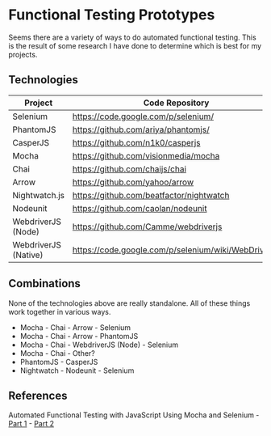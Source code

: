 # Functional Testing Prototypes
Seems there are a variety of ways to do automated functional testing.  This is the result of some
research I have done to determine which is best for my projects.


## Technologies

Project              | Code Repository                                       | Homepage 
-------------------- | ----------------------------------------------------- | -------------------------------------  
Selenium             | <https://code.google.com/p/selenium/>                 | <http://docs.seleniumhq.org/>
PhantomJS            | <https://github.com/ariya/phantomjs/>                 | <http://phantomjs.org/>
CasperJS             | <https://github.com/n1k0/casperjs>                    | <http://casperjs.org/>
Mocha                | <https://github.com/visionmedia/mocha>                | <http://visionmedia.github.io/mocha/>
Chai                 | <https://github.com/chaijs/chai>                      | <http://chaijs.com/>
Arrow                | <https://github.com/yahoo/arrow>                      |
Nightwatch.js        | <https://github.com/beatfactor/nightwatch>            | <http://nightwatchjs.org/>
Nodeunit             | <https://github.com/caolan/nodeunit>                  |
WebdriverJS (Node)   | <https://github.com/Camme/webdriverjs>                |
WebdriverJS (Native) | <https://code.google.com/p/selenium/wiki/WebDriverJs> |


## Combinations
None of the technologies above are really standalone.  All of these things work together in various ways.

- Mocha - Chai - Arrow - Selenium
- Mocha - Chai - Arrow - PhantomJS
- Mocha - Chai - WebdriverJS (Node) - Selenium
- Mocha - Chai - Other?
- PhantomJS - CasperJS
- Nightwatch - Nodeunit - Selenium


## References

Automated Functional Testing with JavaScript Using Mocha and Selenium - [Part 1][ref-1-part-1] - [Part 2][ref-1-part-2]



[ref-1-part-1]: http://unexpectedliteral.com/2012/04/17/automated-functional-testing-with-javascript-using-mocha-and-selenium-part-1/
[ref-1-part-2]: http://unexpectedliteral.com/2012/05/09/automated-functional-testing-with-javascript-using-mocha-and-selenium-part-2/
